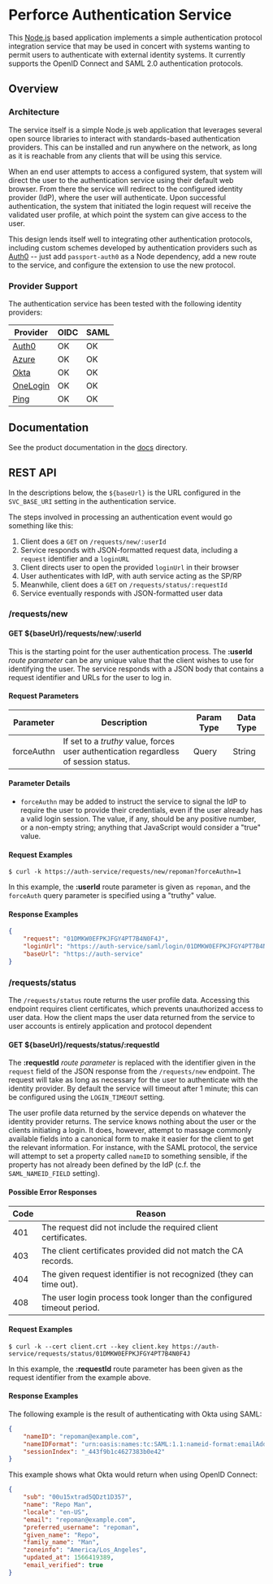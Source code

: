 # Perforce Authentication Service

This [Node.js](http://nodejs.org) based application implements a simple
authentication protocol integration service that may be used in concert with
systems wanting to permit users to authenticate with external identity systems.
It currently supports the OpenID Connect and SAML 2.0 authentication protocols.

## Overview

### Architecture

The service itself is a simple Node.js web application that leverages several
open source libraries to interact with standards-based authentication providers.
This can be installed and run anywhere on the network, as long as it is
reachable from any clients that will be using this service.

When an end user attempts to access a configured system, that system will direct
the user to the authentication service using their default web browser. From
there the service will redirect to the configured identity provider (IdP), where
the user will authenticate. Upon successful authentication, the system that
initiated the login request will receive the validated user profile, at which
point the system can give access to the user.

This design lends itself well to integrating other authentication protocols,
including custom schemes developed by authentication providers such as
[Auth0](http://auth0.com/) -- just add `passport-auth0` as a Node dependency,
add a new route to the service, and configure the extension to use the new
protocol.

### Provider Support

The authentication service has been tested with the following identity providers:

| Provider                              | OIDC | SAML |
| ------------------------------------- | ---- | ---- |
| [Auth0](https://auth0.com)            | OK   | OK   |
| [Azure](https://azure.microsoft.com)  | OK   | OK   |
| [Okta](https://www.okta.com)          | OK   | OK   |
| [OneLogin](https://www.onelogin.com)  | OK   | OK   |
| [Ping](https://www.pingidentity.com/) | OK   | OK   |

## Documentation

See the product documentation in the [docs](./docs) directory.

## REST API

In the descriptions below, the `${baseUrl}` is the URL configured in the
`SVC_BASE_URI` setting in the authentication service.

The steps involved in processing an authentication event would go something like
this:

1. Client does a `GET` on `/requests/new/:userId`
1. Service responds with JSON-formatted request data, including a `request` identifier and a `loginURL`
1. Client directs user to open the provided `loginUrl` in their browser
1. User authenticates with IdP, with auth service acting as the SP/RP
1. Meanwhile, client does a `GET` on `/requests/status/:requestId`
1. Service eventually responds with JSON-formatted user data

### /requests/new

#### GET ${baseUrl}/requests/new/:userId

This is the starting point for the user authentication process. The **:userId**
_route parameter_ can be any unique value that the client wishes to use for
identifying the user. The service responds with a JSON body that contains a
request identifier and URLs for the user to log in.

#### Request Parameters

| Parameter  | Description | Param Type | Data Type |
| ---------- | ----------- | ---------- | --------- |
| forceAuthn | If set to a _truthy_ value, forces user authentication regardless of session status. | Query | String |

#### Parameter Details

* `forceAuthn` may be added to instruct the service to signal the IdP to require the user to provide their credentials, even if the user already has a valid login session. The value, if any, should be any positive number, or a non-empty string; anything that JavaScript would consider a "true" value.

#### Request Examples

```shell
$ curl -k https://auth-service/requests/new/repoman?forceAuthn=1
```

In this example, the **:userId** route parameter is given as `repoman`, and the
`forceAuth` query parameter is specified using a "truthy" value.

#### Response Examples

```json
{
    "request": "01DMKW0EFPKJFGY4PT7B4N0F4J",
    "loginUrl": "https://auth-service/saml/login/01DMKW0EFPKJFGY4PT7B4N0F4J",
    "baseUrl": "https://auth-service"
}
```

### /requests/status

The `/requests/status` route returns the user profile data. Accessing this
endpoint requires client certificates, which prevents unauthorized access to
user data. How the client maps the user data returned from the service to user
accounts is entirely application and protocol dependent

#### GET ${baseUrl}/requests/status/:requestId

The **:requestId** _route parameter_ is replaced with the identifier given in
the `request` field of the JSON response from the `/requests/new` endpoint. The
request will take as long as necessary for the user to authenticate with the
identity provider. By default the service will timeout after 1 minute; this can
be configured using the `LOGIN_TIMEOUT` setting.

The user profile data returned by the service depends on whatever the identity
provider returns. The service knows nothing about the user or the clients
initiating a login. It does, however, attempt to massage commonly available
fields into a canonical form to make it easier for the client to get the
relevant information. For instance, with the SAML protocol, the service will
attempt to set a property called `nameID` to something sensible, if the property
has not already been defined by the IdP (c.f. the `SAML_NAMEID_FIELD` setting).

#### Possible Error Responses

| Code | Reason |
| ---- | ------ |
| 401  | The request did not include the required client certificates. |
| 403  | The client certificates provided did not match the CA records. |
| 404  | The given request identifier is not recognized (they can time out). |
| 408  | The user login process took longer than the configured timeout period. |

#### Request Examples

```shell
$ curl -k --cert client.crt --key client.key https://auth-service/requests/status/01DMKW0EFPKJFGY4PT7B4N0F4J
```

In this example, the **:requestId** route parameter has been given as the
request identifier from the example above.

#### Response Examples

The following example is the result of authenticating with Okta using SAML:

```json
{
    "nameID": "repoman@example.com",
    "nameIDFormat": "urn:oasis:names:tc:SAML:1.1:nameid-format:emailAddress",
    "sessionIndex": "_443f9b1c4627383b0e42"
}
```

This example shows what Okta would return when using OpenID Connect:

```json
{
    "sub": "00u15xtrad5QDzt1D357",
    "name": "Repo Man",
    "locale": "en-US",
    "email": "repoman@example.com",
    "preferred_username": "repoman",
    "given_name": "Repo",
    "family_name": "Man",
    "zoneinfo": "America/Los_Angeles",
    "updated_at": 1566419389,
    "email_verified": true
}
```
